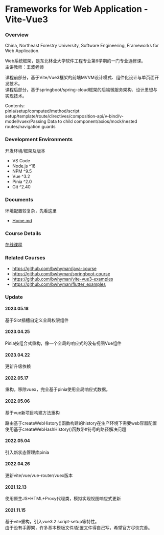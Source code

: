 # Frameworks for Web Application - Vite-Vue3

### Overview

China, Northeast Forestry University, Software Engineering, Frameworks for Web Application.

Web系统框架，是东北林业大学软件工程专业第6学期的一门专业选修课。  
主讲教师：王波老师

课程前部分，基于Vite/Vue3框架的前端MVVM设计模式、组件化设计与单页面开发技术。  
课程后部分，基于springboot/spring-cloud框架的后端微服务架构、设计思想与实现技术。  

Contents:  
pinia/setup/computed/method/script setup/template/route/directives/composition-api/v-bind/v-model/vuex/Passing Data to child component/axios/mock/nested routes/navigation guards

### Development Environments

开发环境/框架及版本

- VS Code
- Node.js ^18
- NPM ^9.5
- Vue ^3.2
- Pinia ^2.0
- Git ^2.40

### Documents

环境配置较复杂，先看这里

- [Home.md](Home.md)

### Course Details

[在线课程](https://mooc1-1.chaoxing.com/course/208931964.html)

### Related Courses

- https://github.com/bwhyman/java-course
- https://github.com/bwhyman/springboot-course
- https://github.com/bwhyman/vite-vue3-examples
- https://github.com/bwhyman/flutter_examples

### Update
#### 2023.05.18
基于Slot插槽自定义全局权限组件

#### 2023.04.25
Pinia按组合式重构，像一个全局的响应式的没有视图Vue组件

#### 2023.04.22
更新升级依赖

#### 2022.05.17

重构。移除vuex，完全基于pinia使用全局响应式数据。

#### 2022.05.06

基于vue新项目构建方法重构  

路由基于createWebHistory()函数构建的history在生产环境下需要web容器配置  
使用基于createWebHashHistory()函数带#符号的路径解决问题  

#### 2022.05.04

引入新状态管理库pinia

#### 2022.04.26

更新vite/vue/vue-router/vuex版本

#### 2021.12.13

使用原生JS+HTML+Proxy代理类，模拟实现视图响应式更新  

#### 2021.11.15

基于vite重构，引入vue3.2 script-setup等特性。  
由于没有手脚架，许多基本模板文件/配置文件得自己写，希望官方尽快完善。